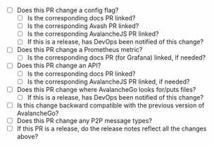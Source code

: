 
* [ ] Does this PR change a config flag?
  * [ ] Is the corresponding docs PR linked?  
  * [ ] Is the corresponding Avash PR linked?
  * [ ] Is the corresponding AvalancheJS PR linked?
  * [ ] If this is a release, has DevOps been notified of this change?
* [ ] Does this PR change a Prometheus metric?
  * [ ] Is the corresponding docs PR (for Grafana) linked, if needed?
* [ ] Does this PR change an API?
  * [ ] Is the corresponding docs PR linked?  
  * [ ] Is the corresponding AvalancheJS PR linked, if needed?
* [ ] Does this PR change where AvalancheGo looks for/puts files?
  * [ ] If this is a release, has DevOps been notified of this change?
* [ ] Is this change backward compatible with the previous version of AvalancheGo?
* [ ] Does this PR change any P2P message types?
* [ ] If this PR is a release, do the release notes reflect all the changes above?